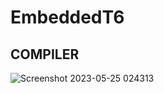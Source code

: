 # EmbeddedT6

## COMPILER
     
![Screenshot 2023-05-25 024313](https://github.com/LamHaizz/EmbeddedT6/assets/136157764/51fad11a-d10e-4e94-a515-0f045a6df51b)

